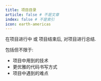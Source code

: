 ```yaml
---
title: 项目目录
article: false # 不是文章
index: false # 不是索引
icon: earth-americas
---
```


在项目进行中 或 项目结束后, 对项目进行总结. 

包括但不限于:
- 项目中用到的技术
- 更优雅的代码书写方式
- 项目中遇到的难点

<!-- 用于限制高度 -->
<div class="catalog-display-container">
  <Catalog base='/posts/project' />
</div>